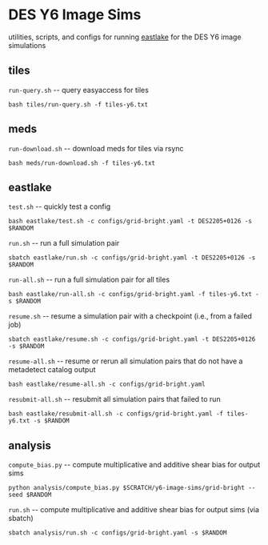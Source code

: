 # DES Y6 Image Sims

utilities, scripts, and configs for running [eastlake](https://github.com/des-science/eastlake) for the DES Y6 image simulations

## tiles

`run-query.sh` -- query easyaccess for tiles
```
bash tiles/run-query.sh -f tiles-y6.txt
```

## meds

`run-download.sh` -- download meds for tiles via rsync
```
bash meds/run-download.sh -f tiles-y6.txt
```

## eastlake

`test.sh` -- quickly test a config
```
bash eastlake/test.sh -c configs/grid-bright.yaml -t DES2205+0126 -s $RANDOM
```

`run.sh` -- run a full simulation pair
```
sbatch eastlake/run.sh -c configs/grid-bright.yaml -t DES2205+0126 -s $RANDOM
```

`run-all.sh` -- run a full simulation pair for all tiles
```
bash eastlake/run-all.sh -c configs/grid-bright.yaml -f tiles-y6.txt -s $RANDOM
```

`resume.sh` -- resume a simulation pair with a checkpoint (i.e., from a failed job)
```
sbatch eastlake/resume.sh -c configs/grid-bright.yaml -t DES2205+0126 -s $RANDOM
```

`resume-all.sh` -- resume or rerun all simulation pairs that do not have a metadetect catalog output
```
bash eastlake/resume-all.sh -c configs/grid-bright.yaml
```

`resubmit-all.sh` -- resubmit all simulation pairs that failed to run
```
bash eastlake/resubmit-all.sh -c configs/grid-bright.yaml -f tiles-y6.txt -s $RANDOM
```

## analysis

`compute_bias.py` -- compute multiplicative and additive shear bias for output sims
```
python analysis/compute_bias.py $SCRATCH/y6-image-sims/grid-bright --seed $RANDOM
```

`run.sh` -- compute multiplicative and additive shear bias for output sims (via sbatch)
```
sbatch analysis/run.sh -c configs/grid-bright.yaml -s $RANDOM
```
